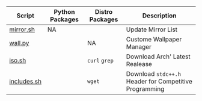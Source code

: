 | Script | Python Packages | Distro Packages | Description
| - | - | - | - |
| [mirror.sh](mirror.sh) | NA || Update Mirror List
| [wall.py](wall.py) || NA | Custome Wallpaper Manager
| [iso.sh](iso.sh) || `curl` `grep`| Download Arch' Latest Realease
| [includes.sh](includes.sh) || `wget` | Download `stdc++.h` Header for Competitive Programming
